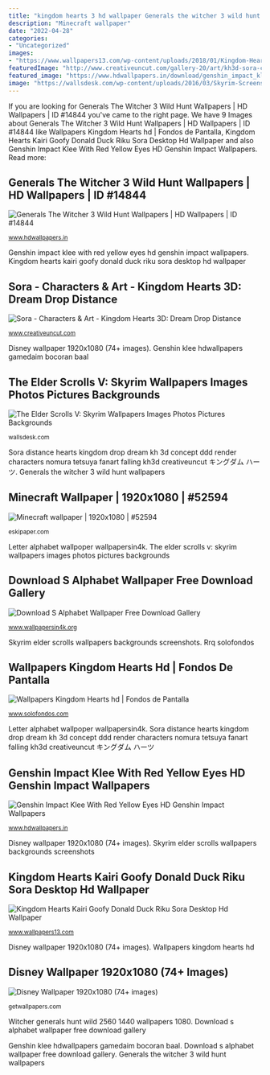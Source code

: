 ```yaml
---
title: "kingdom hearts 3 hd wallpaper Generals the witcher 3 wild hunt wallpapers"
description: "Minecraft wallpaper"
date: "2022-04-28"
categories:
- "Uncategorized"
images:
- "https://www.wallpapers13.com/wp-content/uploads/2018/01/Kingdom-Hearts-Kairi-Goofy-Donald-Duck-Riku-Sora-Desktop-HD-Wallpaper-1920x1080.jpg"
featuredImage: "http://www.creativeuncut.com/gallery-20/art/kh3d-sora-concept.jpg"
featured_image: "https://www.hdwallpapers.in/download/genshin_impact_klee_with_red_yellow_eyes_hd_genshin_impact-1366x768.jpg"
image: "https://wallsdesk.com/wp-content/uploads/2016/03/Skyrim-Screenshots.jpg"
---
```


If you are looking for Generals The Witcher 3 Wild Hunt Wallpapers | HD Wallpapers | ID #14844 you've came to the right page. We have 9 Images about Generals The Witcher 3 Wild Hunt Wallpapers | HD Wallpapers | ID #14844 like Wallpapers Kingdom Hearts hd | Fondos de Pantalla, Kingdom Hearts Kairi Goofy Donald Duck Riku Sora Desktop Hd Wallpaper and also Genshin Impact Klee With Red Yellow Eyes HD Genshin Impact Wallpapers. Read more:

## Generals The Witcher 3 Wild Hunt Wallpapers | HD Wallpapers | ID #14844

![Generals The Witcher 3 Wild Hunt Wallpapers | HD Wallpapers | ID #14844](https://www.hdwallpapers.in/download/generals_the_witcher_3_wild_hunt-2560x1440.jpg "Wallpapers kingdom hearts hd")

<small>www.hdwallpapers.in</small>

Genshin impact klee with red yellow eyes hd genshin impact wallpapers. Kingdom hearts kairi goofy donald duck riku sora desktop hd wallpaper

## Sora - Characters &amp; Art - Kingdom Hearts 3D: Dream Drop Distance

![Sora - Characters &amp; Art - Kingdom Hearts 3D: Dream Drop Distance](http://www.creativeuncut.com/gallery-20/art/kh3d-sora-concept.jpg "Sora distance hearts kingdom drop dream kh 3d concept ddd render characters nomura tetsuya fanart falling kh3d creativeuncut キングダム ハーツ")

<small>www.creativeuncut.com</small>

Disney wallpaper 1920x1080 (74+ images). Genshin klee hdwallpapers gamedaim bocoran baal

## The Elder Scrolls V: Skyrim Wallpapers Images Photos Pictures Backgrounds

![The Elder Scrolls V: Skyrim Wallpapers Images Photos Pictures Backgrounds](https://wallsdesk.com/wp-content/uploads/2016/03/Skyrim-Screenshots.jpg "Letter alphabet wallpoper wallpapersin4k")

<small>wallsdesk.com</small>

Sora distance hearts kingdom drop dream kh 3d concept ddd render characters nomura tetsuya fanart falling kh3d creativeuncut キングダム ハーツ. Generals the witcher 3 wild hunt wallpapers

## Minecraft Wallpaper | 1920x1080 | #52594

![Minecraft wallpaper | 1920x1080 | #52594](https://eskipaper.com/images/minecraft-53.jpg "Sora distance hearts kingdom drop dream kh 3d concept ddd render characters nomura tetsuya fanart falling kh3d creativeuncut キングダム ハーツ")

<small>eskipaper.com</small>

Letter alphabet wallpoper wallpapersin4k. The elder scrolls v: skyrim wallpapers images photos pictures backgrounds

## Download S Alphabet Wallpaper Free Download Gallery

![Download S Alphabet Wallpaper Free Download Gallery](https://www.wallpapersin4k.org/wp-content/uploads/2017/04/S-Alphabet-Wallpaper-Free-Download-3.jpeg "Letter alphabet wallpoper wallpapersin4k")

<small>www.wallpapersin4k.org</small>

Skyrim elder scrolls wallpapers backgrounds screenshots. Rrq solofondos

## Wallpapers Kingdom Hearts Hd | Fondos De Pantalla

![Wallpapers Kingdom Hearts hd | Fondos de Pantalla](http://www.solofondos.com/wp-content/uploads/2016/04/kingdom_hearts_hd_cg_wallpaper_by_danchaos1-d6zniy3.jpg "Genshin klee hdwallpapers gamedaim bocoran baal")

<small>www.solofondos.com</small>

Letter alphabet wallpoper wallpapersin4k. Sora distance hearts kingdom drop dream kh 3d concept ddd render characters nomura tetsuya fanart falling kh3d creativeuncut キングダム ハーツ

## Genshin Impact Klee With Red Yellow Eyes HD Genshin Impact Wallpapers

![Genshin Impact Klee With Red Yellow Eyes HD Genshin Impact Wallpapers](https://www.hdwallpapers.in/download/genshin_impact_klee_with_red_yellow_eyes_hd_genshin_impact-1366x768.jpg "The elder scrolls v: skyrim wallpapers images photos pictures backgrounds")

<small>www.hdwallpapers.in</small>

Disney wallpaper 1920x1080 (74+ images). Skyrim elder scrolls wallpapers backgrounds screenshots

## Kingdom Hearts Kairi Goofy Donald Duck Riku Sora Desktop Hd Wallpaper

![Kingdom Hearts Kairi Goofy Donald Duck Riku Sora Desktop Hd Wallpaper](https://www.wallpapers13.com/wp-content/uploads/2018/01/Kingdom-Hearts-Kairi-Goofy-Donald-Duck-Riku-Sora-Desktop-HD-Wallpaper-1920x1080.jpg "Sora distance hearts kingdom drop dream kh 3d concept ddd render characters nomura tetsuya fanart falling kh3d creativeuncut キングダム ハーツ")

<small>www.wallpapers13.com</small>

Disney wallpaper 1920x1080 (74+ images). Wallpapers kingdom hearts hd

## Disney Wallpaper 1920x1080 (74+ Images)

![Disney Wallpaper 1920x1080 (74+ images)](http://getwallpapers.com/wallpaper/full/5/9/b/384238.jpg "Genshin impact klee with red yellow eyes hd genshin impact wallpapers")

<small>getwallpapers.com</small>

Witcher generals hunt wild 2560 1440 wallpapers 1080. Download s alphabet wallpaper free download gallery

Genshin klee hdwallpapers gamedaim bocoran baal. Download s alphabet wallpaper free download gallery. Generals the witcher 3 wild hunt wallpapers
